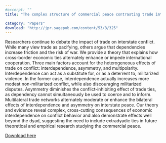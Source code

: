 ```yaml
---
#excerpt: ""
title: "The complex structure of commercial peace contrasting trade interdependence, asymmetry, and multipolarity"

category: "Papers"
download: "http://jpr.sagepub.com/content/53/3/325"
---
```

Researchers continue to debate the impact of trade on interstate conflict. While many view trade as pacifying, others argue that dependencies increase friction and the risk of war. We provide a theory that explains how cross-border economic ties alternately enhance or impede international cooperation. Three main factors account for the heterogeneous effects of trade on conflict: interdependence, asymmetry, and multipolarity. Interdependence can act as a substitute for, or as a deterrent to, militarized violence. In the former case, interdependence actually increases more modest non-militarized conflict, while also discouraging militarized disputes. Asymmetry diminishes the conflict-inhibiting effect of trade ties, as dependency cannot simultaneously be used to coerce and to inform. Multilateral trade networks alternately moderate or enhance the bilateral effects of interdependence and asymmetry on interstate peace. Our theory and evidence reveal complex, cross-cutting consequences of economic interdependence on conflict behavior and also demonstrate effects well beyond the dyad, suggesting the need to include extradyadic ties in future theoretical and empirical research studying the commercial peace.

[Download here](http://jpr.sagepub.com/content/53/3/325)
